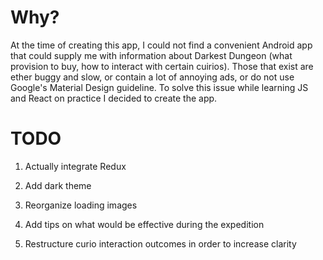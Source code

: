 # Why?

At the time of creating this app, I could not find a convenient Android app that could supply me with information about Darkest Dungeon (what provision to buy, how to interact with certain cuirios). Those that exist are ether buggy and slow, or contain a lot of annoying ads, or do not use Google's Material Design guideline. To solve this issue while learning JS and React on practice I decided to create the app.

# TODO

1. Actually integrate Redux

2. Add dark theme

3. Reorganize loading images

4. Add tips on what would be effective during the expedition

5. Restructure curio interaction outcomes in order to increase clarity